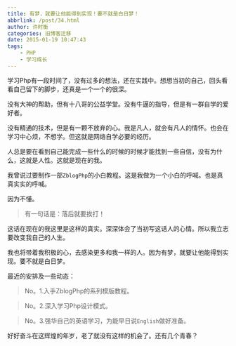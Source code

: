 ```yaml
---
title: 有梦，就要让他能得到实现！要不就是白日梦！
abbrlink: /post/34.html
author: 许时衡
categories: 旧博客迁移
date: 2015-01-19 10:47:43
tags:
    - PHP
    - 学习成长
---
```


学习Php有一段时间了，没有过多的想法，还在实践中。想想当初的自己，回头看看自己留下的脚步，还真是一个一个的很深。

没有大神的帮助，但有十八哥的公益学堂。没有牛逼的指导，但是有一群自学的爱好者。

没有精通的技术，但是有一颗不放弃的心。我是凡人，就会有凡人的情怀。也会在学习中心烦，不想学。但这就是网络自学必要的经历。

人总是要在看到自己能完成一些什么的时候的时候才能找到一些自信，没有为什么，这就是人性。这就是现在的我。

我曾说过要制作一部`ZblogPhp`的小白教程。这是我做为一个小白的呼喊。也是真真实实的呼喊。

因为不懂。

> 有一句话是：落后就要挨打！

这话在现在的我这里是这样的真实。深深体会了当初写这话人的心情。所以我立志要改变我自己的人生。

我也将带着我积极的心，去感染更多和我一样的人。因为有梦，就要让他能得到实现。要不就是白日梦。

最近的安排及一些动态：

> No。1.入手ZblogPhp的系列模版教程。

> No。2.深入学习Php设计模式。

> No。3.强华自己的英语学习，为能早日说`English`做好准备。

好好奋斗在这辉煌的年岁，老了就没有这样的机会了。还有几个青春？
